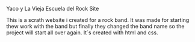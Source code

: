 Yaco y La Vieja Escuela del Rock Site

This is a scrath website i created for a rock band. It was made for starting thew work with the band but finally they changed the band name so the project will start all over again. It´s created with html and css.
